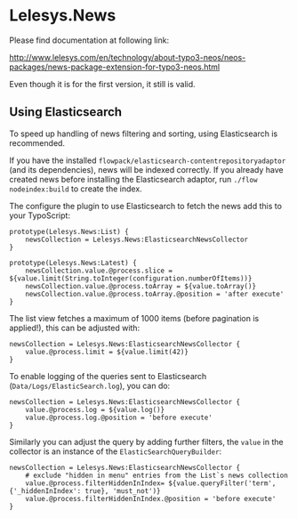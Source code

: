 # Lelesys.News

Please find documentation at following link:

http://www.lelesys.com/en/technology/about-typo3-neos/neos-packages/news-package-extension-for-typo3-neos.html

Even though it is for the first version, it still is valid.

## Using Elasticsearch

To speed up handling of news filtering and sorting, using Elasticsearch is recommended.

If you have the installed `flowpack/elasticsearch-contentrepositoryadaptor` (and its dependencies), news
will be indexed correctly. If you already have created news before installing the Elasticsearch adaptor,
run `./flow nodeindex:build` to create the index.

The configure the plugin to use Elasticsearch to fetch the news add this to your TypoScript:

```
prototype(Lelesys.News:List) {
    newsCollection = Lelesys.News:ElasticsearchNewsCollector
}

prototype(Lelesys.News:Latest) {
    newsCollection.value.@process.slice = ${value.limit(String.toInteger(configuration.numberOfItems))}
    newsCollection.value.@process.toArray = ${value.toArray()}
    newsCollection.value.@process.toArray.@position = 'after execute'
}
```

The list view fetches a maximum of 1000 items (before pagination is applied!), this can be adjusted with:

```
newsCollection = Lelesys.News:ElasticsearchNewsCollector {
    value.@process.limit = ${value.limit(42)}
}
```

To enable logging of the queries sent to Elasticsearch (`Data/Logs/ElasticSearch.log`), you can do:

```
newsCollection = Lelesys.News:ElasticsearchNewsCollector {
    value.@process.log = ${value.log()}
    value.@process.log.@position = 'before execute'
}
```

Similarly you can adjust the query by adding further filters, the `value` in the collector is an instance
of the `ElasticSearchQueryBuilder`:

```
newsCollection = Lelesys.News:ElasticsearchNewsCollector {
    # exclude "hidden in menu" entries from the List`s news collection
    value.@process.filterHiddenInIndex= ${value.queryFilter('term', {'_hiddenInIndex': true}, 'must_not')}
    value.@process.filterHiddenInIndex.@position = 'before execute'
}
```
